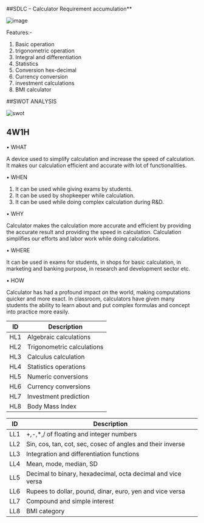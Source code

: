 ##SDLC – Calculator
Requirement accumulation**

![image](https://user-images.githubusercontent.com/78853339/107761687-ccc25b00-6d51-11eb-8fec-f223f881ed90.png)


Features:-
1. Basic operation
2. trigonometric operation
3. Integral and differentiation
4. Statistics
5. Conversion hex-decimal
6. Currency conversion
7. investment calculations
8. BMI calculator

##SWOT ANALYSIS

![swot](https://user-images.githubusercontent.com/78871103/107769970-bcfd4380-6d5e-11eb-9ba8-d50a2ae77009.JPG)

<h2>4W1H</h2>

•	WHAT

A device used to simplify calculation and increase the speed of calculation. It makes our calculation efficient and accurate with lot of functionalities.

•	WHEN


1.	It can be used while giving exams by students.
2.	It can be used by shopkeeper while calculation.
3.	It can be used while doing complex calculation during R&D.

•	WHY

Calculator makes the calculation more accurate and efficient by providing the accurate result and providing the speed in calculation. Calculation simplifies our efforts and labor work while doing calculations.

•	WHERE

It can be used in exams for students, in shops for basic calculation, in marketing and banking purpose, in research and development sector etc.

•	HOW

Calculator has had a profound impact on the world, making computations quicker and more exact. In classroom, calculators have given many students the ability to learn about and put complex formulas and concept into practice more easily.

| ID | Description |
| --- | --- |
| HL1 | Algebraic calculations |
| HL2 | Trigonometric calculations |
| HL3 | Calculus calculation |
| HL4 | Statistics operations |
| HL5 | Numeric conversions |
| HL6 | Currency conversions |
| HL7 | Investment prediction |
| HL8 | Body Mass Index |

| ID | Description |
| --- | --- |
| LL1 | +,-,\*,/ of floating and integer numbers |
| LL2 | Sin, cos, tan, cot, sec, cosec of angles and their inverse |
| LL3 | Integration and differentiation functions |
| LL4 | Mean, mode, median, SD |
| LL5 | Decimal to binary, hexadecimal, octa decimal and vice versa |
| LL6 | Rupees to dollar, pound, dinar, euro, yen and vice versa |
| LL7 | Compound and simple interest |
| LL8 | BMI category |
